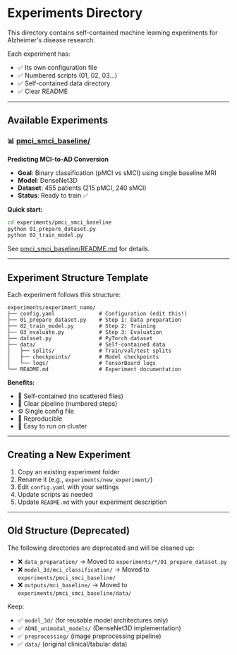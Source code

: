 # Experiments Directory

This directory contains self-contained machine learning experiments for Alzheimer's disease research.

Each experiment has:
- ✅ Its own configuration file
- ✅ Numbered scripts (01, 02, 03...)
- ✅ Self-contained data directory
- ✅ Clear README

---

## Available Experiments

### 📊 [pmci_smci_baseline/](pmci_smci_baseline/)
**Predicting MCI-to-AD Conversion**

- **Goal**: Binary classification (pMCI vs sMCI) using single baseline MRI
- **Model**: DenseNet3D
- **Dataset**: 455 patients (215 pMCI, 240 sMCI)
- **Status**: Ready to train ✅

**Quick start:**
```bash
cd experiments/pmci_smci_baseline
python 01_prepare_dataset.py
python 02_train_model.py
```

See [pmci_smci_baseline/README.md](pmci_smci_baseline/README.md) for details.

---

## Experiment Structure Template

Each experiment follows this structure:

```
experiments/experiment_name/
├── config.yaml              # Configuration (edit this!)
├── 01_prepare_dataset.py    # Step 1: Data preparation
├── 02_train_model.py        # Step 2: Training
├── 03_evaluate.py           # Step 3: Evaluation
├── dataset.py               # PyTorch dataset
├── data/                    # Self-contained data
│   ├── splits/              # Train/val/test splits
│   ├── checkpoints/         # Model checkpoints
│   └── logs/                # TensorBoard logs
└── README.md                # Experiment documentation
```

**Benefits:**
- 🎯 Self-contained (no scattered files)
- 📝 Clear pipeline (numbered steps)
- ⚙️ Single config file
- 🔄 Reproducible
- 🚀 Easy to run on cluster

---

## Creating a New Experiment

1. Copy an existing experiment folder
2. Rename it (e.g., `experiments/new_experiment/`)
3. Edit `config.yaml` with your settings
4. Update scripts as needed
5. Update `README.md` with your experiment description

---

## Old Structure (Deprecated)

The following directories are deprecated and will be cleaned up:

- ❌ `data_preparation/` → Moved to `experiments/*/01_prepare_dataset.py`
- ❌ `model_3d/mci_classification/` → Moved to `experiments/pmci_smci_baseline/`
- ❌ `outputs/mci_baseline/` → Moved to `experiments/pmci_smci_baseline/data/`

Keep:
- ✅ `model_3d/` (for reusable model architectures only)
- ✅ `ADNI_unimodal_models/` (DenseNet3D implementation)
- ✅ `preprocessing/` (image preprocessing pipeline)
- ✅ `data/` (original clinical/tabular data)
